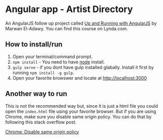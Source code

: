 # Angular app - Artist Directory

An AngularJS follow up project called [Up and Running with AngularJS](http://www.lynda.com/AngularJS-tutorials/Up-Running-AngularJS/154414-2.html) 
by Marwan El-Adawy. You can find this course on Lynda.com.    

## How to install/run 

1. Open your terminal/command prompt.
2. `npm install` - You need to have [node](http://nodejs.org/) install.
3. `gulp serve` - if you dont have gulp installed glabally. Install it first by
running `npm install -g gulp`. 
4. Open your favorite browswer and locate at 
[http://localhost:3000](http://localhost:3000) 

## Another way to run 

This is not the recommended way but, since it is just a html file you could open 
the `index.html` file using your favorite browser. But if you are using Chrome, 
make sure you disable same origin policy. You can do that by following this 
stack overflow post.

[Chrome: Disable same origin policy](http://stackoverflow.com/questions/3102819/disable-same-origin-policy-in-chrome)

